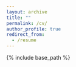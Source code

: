 ```yaml
---
layout: archive
title: ""
permalink: /cv/
author_profile: true
redirect_from:
  - /resume
---
```


{% include base_path %}

<object data="/files/Bond_EricCV.pdf" width="1000" height="1000" type='application/pdf'></object>